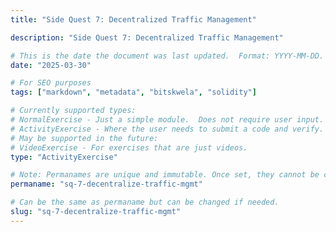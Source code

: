 ```yaml
---
title: "Side Quest 7: Decentralized Traffic Management"

description: "Side Quest 7: Decentralized Traffic Management"

# This is the date the document was last updated.  Format: YYYY-MM-DD.
date: "2025-03-30"

# For SEO purposes
tags: ["markdown", "metadata", "bitskwela", "solidity"]

# Currently supported types:
# NormalExercise - Just a simple module.  Does not require user input.
# ActivityExercise - Where the user needs to submit a code and verify.  As of now, no backend verification.
# May be supported in the future:
# VideoExercise - For exercises that are just videos.
type: "ActivityExercise"

# Note: Permanames are unique and immutable. Once set, they cannot be changed.  You may change the filename but not this.
permaname: "sq-7-decentralize-traffic-mgmt"

# Can be the same as permaname but can be changed if needed.
slug: "sq-7-decentralize-traffic-mgmt"
---
```

